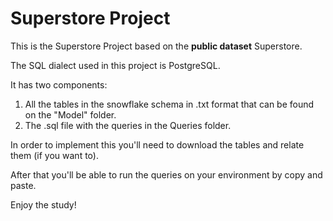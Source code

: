 # Superstore Project

This is the Superstore Project based on the **public dataset** Superstore.

The SQL dialect used in this project is PostgreSQL.

It has two components:

1. All the tables in the snowflake schema in .txt format that can be found on the "Model" folder.
2. The .sql file with the queries in the Queries folder.

In order to implement this you'll need to download the tables and relate them (if you want to).

After that you'll be able to run the queries on your environment by copy and paste.

Enjoy the study!

